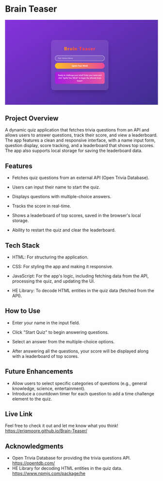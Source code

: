 
# Brain Teaser

![Brain Teaser Project Image](image.png)

## Project Overview
A dynamic quiz application that fetches trivia questions from an API and allows users to answer questions, track their score, and view a leaderboard. The app features a clean and responsive interface, with a name input form, question display, score tracking, and a leaderboard that shows top scores. The app also supports local storage for saving the leaderboard data.

## Features
- Fetches quiz questions from an external API (Open Trivia Database).

- Users can input their name to start the quiz.

- Displays questions with multiple-choice answers.

- Tracks the score in real-time.

- Shows a leaderboard of top scores, saved in the browser's local storage.

- Ability to restart the quiz and clear the leaderboard.

## Tech Stack
- HTML: For structuring the application.

- CSS: For styling the app and making it responsive.

- JavaScript: For the app's logic, including fetching data from the API, processing the quiz, and updating the UI.

- HE Library: To decode HTML entities in the quiz data (fetched from the API).

## How to Use
- Enter your name in the input field.

- Click "Start Quiz" to begin answering questions.

- Select an answer from the multiple-choice options.

- After answering all the questions, your score will be displayed along with a leaderboard of top scores.

## Future Enhancements
- Allow users to select specific categories of questions (e.g., general knowledge, science, entertainment).
- Introduce a countdown timer for each question to add a time challenge element to the quiz.

## Live Link
Feel free to check it out and let me know what you think!
https://eriqmoore.github.io/Brain-Teaser/


## Acknowledgments
- Open Trivia Database for providing the trivia questions API. https://opentdb.com/
- HE Library for decoding HTML entities in the quiz data. https://www.npmjs.com/package/he


